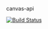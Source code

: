 canvas-api

[![Build Status](https://travis-ci.org/grsmv/canvas-api.svg?branch=master)](https://travis-ci.org/grsmv/canvas-api)
